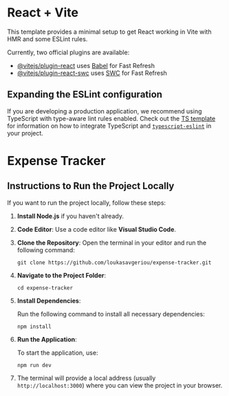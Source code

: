 # React + Vite

This template provides a minimal setup to get React working in Vite with HMR and some ESLint rules.

Currently, two official plugins are available:

- [@vitejs/plugin-react](https://github.com/vitejs/vite-plugin-react/blob/main/packages/plugin-react) uses [Babel](https://babeljs.io/) for Fast Refresh
- [@vitejs/plugin-react-swc](https://github.com/vitejs/vite-plugin-react/blob/main/packages/plugin-react-swc) uses [SWC](https://swc.rs/) for Fast Refresh

## Expanding the ESLint configuration

If you are developing a production application, we recommend using TypeScript with type-aware lint rules enabled. Check out the [TS template](https://github.com/vitejs/vite/tree/main/packages/create-vite/template-react-ts) for information on how to integrate TypeScript and [`typescript-eslint`](https://typescript-eslint.io) in your project.

# Expense Tracker

## Instructions to Run the Project Locally

If you want to run the project locally, follow these steps:

1. **Install Node.js** if you haven't already.
2. **Code Editor**: Use a code editor like **Visual Studio Code**.
3. **Clone the Repository**: Open the terminal in your editor and run the following command:

   `git clone https://github.com/loukasavgeriou/expense-tracker.git`

4. **Navigate to the Project Folder**:

   `cd expense-tracker`

5. **Install Dependencies**:

   Run the following command to install all necessary dependencies:

   `npm install`

6. **Run the Application**:

   To start the application, use:

   `npm run dev`

7. The terminal will provide a local address (usually `http://localhost:3000`) where you can view the project in your browser.
